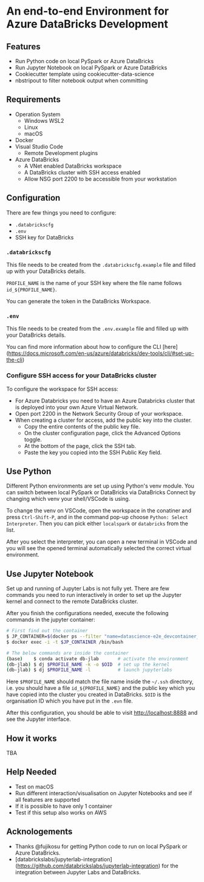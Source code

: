 # An end-to-end Environment for Azure DataBricks Development

## Features

- Run Python code on local PySpark or Azure DataBricks
- Run Jupyter Notebook on local PySpark or Azure DataBricks
- Cookiecutter template using cookiecutter-data-science
- nbstripout to filter notebook output when committing

## Requirements

- Operation System
  - Windows WSL2
  - Linux
  - macOS
- Docker
- Visual Studio Code
  - Remote Development plugins
- Azure DataBricks
  - A VNet enabled DataBricks workspace
  - A DataBricks cluster with SSH access enabled
  - Allow NSG port 2200 to be accessible from your workstation

## Configuration

There are few things you need to configure:

- `.databrickscfg`
- `.env`
- SSH key for DataBricks

### `.databrickscfg`

This file needs to be created from the `.databrickscfg.example` file
and filled up with your DataBricks details.

`PROFILE_NAME` is the name of your SSH key where the file name follows
`id_${PROFILE_NAME}`.

You can generate the token in the DataBricks Workspace.

### `.env`

This file needs to be created from the `.env.example` file and filled
up with your DataBricks details.

You can find more information about how to configure the CLI [here]
(https://docs.microsoft.com/en-us/azure/databricks/dev-tools/cli/#set-up-the-cli)

### Configure SSH access for your DataBricks cluster

To configure the workspace for SSH access:
- For Azure Databricks you need to have an Azure Databricks cluster that
is deployed into your own Azure Virtual Network.
- Open port 2200 in the Network Security Group of your workspace.
- When creating a cluster for access, add the public key into the
cluster.
  - Copy the entire contents of the public key file.
  - On the cluster configuration page, click the Advanced Options toggle.
  - At the bottom of the page, click the SSH tab.
  - Paste the key you copied into the SSH Public Key field.

## Use Python

Different Python environments are set up using Python's venv module.
You can switch between local PySpark or DataBricks via DataBricks
Connect by changing which venv your shell/VSCode is using.

To change the venv on VSCode, open the workspace in the conatiner
and press `Ctrl-Shift-P`, and in the command pop-up choose
`Python: Select Interpreter`. Then you can pick either `localspark`
or `databricks` from the list.

After you select the interpreter, you can open a new terminal in
VSCode and you will see the opened terminal automatically selected
the correct virtual environment.

## Use Jupyter Notebook

Set up and running of Jupyter Labs is not fully yet. There are few
commands you need to run interactively in order to set up the
Jupyter kernel and connect to the remote DataBricks cluster.

After you finish the configurations needed, execute the following
commands in the jupyter container:

``` bash
# First find out the container
$ JP_CONTAINER=$(docker ps --filter "name=datascience-e2e_devcontainer_jupyter" --quiet)
$ docker exec -i -t $JP_CONTAINER /bin/bash

# The below commands are inside the container
(base)    $ conda activate db-jlab       # activate the environment
(db-jlab) $ dj $PROFILE_NAME -k -o $OID  # set up the kernel
(db-jlab) $ dj $PROFILE_NAME -l          # launch jupyterlabs
```

Here `$PROFILE_NAME` should match the file name inside the `~/.ssh`
directory, i.e. you should have a file `id_${PROFILE_NAME}` and the
public key which you have copied into the cluster you created in
DataBricks. `$OID` is the organisation ID which you have put in the
`.evn` file.

After this configuration, you should be able to visit
[http://localhost:8888](http://localhost:8888) and see the Jupyter
interface.

## How it works

TBA

## Help Needed

- Test on macOS
- Run different interaction/visualisation on Jupyter Notebooks
and see if all features are supported
- If it is possible to have only 1 container
- Test if this setup also works on AWS

## Acknologements

- Thanks @fujikosu for getting Python code to run on local PySpark
or Azure DataBricks.
- [databrickslabs/jupyterlab-integration]
(https://github.com/databrickslabs/jupyterlab-integration) for the
integration between Jupyter Labs and DataBricks.